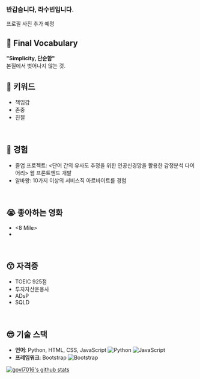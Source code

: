 ### 반갑습니다, 라수빈입니다.
프로필 사진 추가 예정

## 🤩 Final Vocabulary
**"Simplicity, 단순함"**<br />
본질에서 벗어나지 않는 것.
<br />

## 🤔 키워드
- 책임감
- 존중
- 친절
<br />

## 🤗 경험 
- 졸업 프로젝트: <단어 간의 유사도 추정을 위한 인공신경망을 활용한 감정분석 다이어리> 웹 프론트엔드 개발
- 알바왕: 10가지 이상의 서비스직 아르바이트를 경험
<br />

## 😭 좋아하는 영화
- <8 Mile>
-
<br />

## 😙 자격증
- TOEIC 925점
- 투자자산운용사
- ADsP
- SQLD
<br />

## 😎 기술 스택
- **언어**: Python, HTML, CSS, JavaScript
![Python](https://img.shields.io/badge/-Python-3776AB?style=flat&logo=python&logoColor=white)
![JavaScript](https://img.shields.io/badge/-JavaScript-F7DF1E?style=flat&logo=javascript&logoColor=black)
- **프레임워크**: Bootstrap
![Bootstrap](https://img.shields.io/badge/Bootstrap-7952B3?style=flat-square&logo=bootstrap&logoColor=white)


[![govl7016's github stats](https://github-readme-stats.vercel.app/api?username=govl7016&show_icons=true)](https://github.com/govl7016/govl7016)


